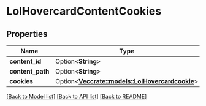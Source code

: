 # LolHovercardContentCookies

## Properties

Name | Type | Description | Notes
------------ | ------------- | ------------- | -------------
**content_id** | Option<**String**> |  | [optional]
**content_path** | Option<**String**> |  | [optional]
**cookies** | Option<[**Vec<crate::models::LolHovercardcookie>**](LolHovercardcookie.md)> |  | [optional]

[[Back to Model list]](../README.md#documentation-for-models) [[Back to API list]](../README.md#documentation-for-api-endpoints) [[Back to README]](../README.md)


